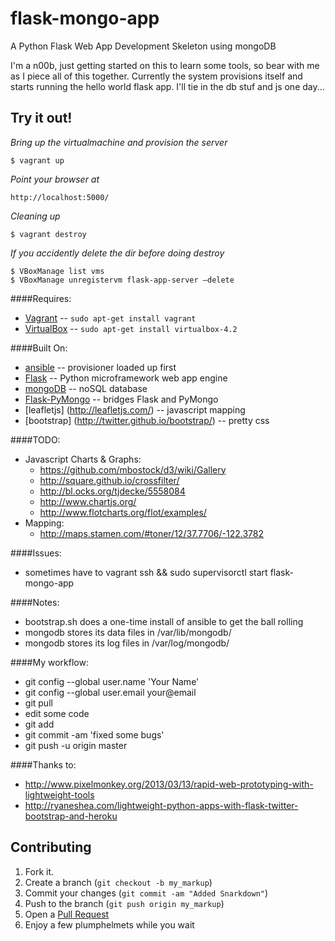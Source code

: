 flask-mongo-app
===============

A Python Flask Web App Development Skeleton using mongoDB

I'm a n00b, just getting started on this to learn some tools, so bear with me as I piece all of this together.  Currently the system provisions itself and starts running the hello world flask app.  I'll tie in the db stuf and js one day...

Try it out!
-----------
*Bring up the virtualmachine and provision the server*

    $ vagrant up

_Point your browser at_

    http://localhost:5000/

_Cleaning up_

    $ vagrant destroy

_If you accidently delete the dir before doing destroy_

    $ VBoxManage list vms
    $ VBoxManage unregistervm flask-app-server –delete

####Requires:
* [Vagrant](http://www.vagrantup.com/) -- `sudo apt-get install vagrant`
* [VirtualBox](https://www.virtualbox.org/wiki/Downloads/) -- `sudo apt-get install virtualbox-4.2`

####Built On:
* [ansible](https://github.com/ansible/ansible/) -- provisioner loaded up first
* [Flask](http://flask.pocoo.org) -- Python microframework web app engine
* [mongoDB](http://mongodb.org) -- noSQL database
* [Flask-PyMongo](http://flask-pymongo.readthedocs.org/en/latest/) -- bridges Flask and PyMongo
* [leafletjs] (http://leafletjs.com/) -- javascript mapping
* [bootstrap] (http://twitter.github.io/bootstrap/) -- pretty css

####TODO:
* Javascript Charts & Graphs:
    * https://github.com/mbostock/d3/wiki/Gallery
    * http://square.github.io/crossfilter/ 
    * http://bl.ocks.org/tjdecke/5558084
    * http://www.chartjs.org/
    * http://www.flotcharts.org/flot/examples/
* Mapping:
    * http://maps.stamen.com/#toner/12/37.7706/-122.3782

####Issues:
* sometimes have to vagrant ssh && sudo supervisorctl start flask-mongo-app

####Notes:
* bootstrap.sh does a one-time install of ansible to get the ball rolling
* mongodb stores its data files in /var/lib/mongodb/
* mongodb stores its log files in /var/log/mongodb/

####My workflow:
* git config --global user.name 'Your Name'
* git config --global user.email your@email
* git pull
* edit some code
* git add <new files>
* git commit -am 'fixed some bugs'
* git push -u origin master

####Thanks to:
* http://www.pixelmonkey.org/2013/03/13/rapid-web-prototyping-with-lightweight-tools
* http://ryaneshea.com/lightweight-python-apps-with-flask-twitter-bootstrap-and-heroku

Contributing
------------

1. Fork it.
2. Create a branch (`git checkout -b my_markup`)
3. Commit your changes (`git commit -am "Added Snarkdown"`)
4. Push to the branch (`git push origin my_markup`)
5. Open a [Pull Request][1]
6. Enjoy a few plumphelmets while you wait

[1]: http://github.com/github/markup/pulls

